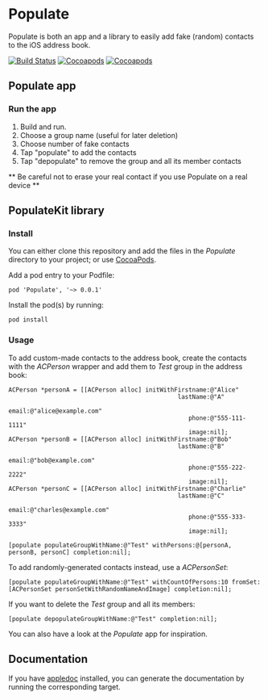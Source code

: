 # Populate

Populate is both an app and a library to easily add fake (random) contacts to the iOS address book.

[![Build Status](https://api.travis-ci.org/acoomans/Populate.png)](https://api.travis-ci.org/acoomans/Populate.png)
[![Cocoapods](https://cocoapod-badges.herokuapp.com/v/Populate/badge.png)](http://beta.cocoapods.org/?q=on%3Aios%20name%3APopulate%2A)
[![Cocoapods](https://cocoapod-badges.herokuapp.com/p/Populate/badge.png)](http://beta.cocoapods.org/?q=on%3Aios%20name%3APopulate%2A)


## Populate app

### Run the app

1. Build and run.
2. Choose a group name (useful for later deletion)
3. Choose number of fake contacts
4. Tap "populate" to add the contacts
5. Tap "depopulate" to remove the group and all its member contacts

** Be careful not to erase your real contact if you use Populate on a real device **

## PopulateKit library

### Install

You can either clone this repository and add the files in the _Populate_ directory to your project; or use [CocoaPods](http://cocoapods.org).

Add a pod entry to your Podfile:

    pod 'Populate', '~> 0.0.1'

Install the pod(s) by running:

    pod install


### Usage

To add custom-made contacts to the address book, create the contacts with the _ACPerson_ wrapper and add them to _Test_ group in the address book:

	ACPerson *personA = [[ACPerson alloc] initWithFirstname:@"Alice"
                                                   lastName:@"A"
                                                      email:@"alice@example.com"
                                                      phone:@"555-111-1111"
                                                      image:nil];
    ACPerson *personB = [[ACPerson alloc] initWithFirstname:@"Bob"
                                                   lastName:@"B"
                                                      email:@"bob@example.com"
                                                      phone:@"555-222-2222"
                                                      image:nil];
    ACPerson *personC = [[ACPerson alloc] initWithFirstname:@"Charlie"
                                                   lastName:@"C"
                                                      email:@"charles@example.com"
                                                      phone:@"555-333-3333"
                                                      image:nil];
    
    [populate populateGroupWithName:@"Test" withPersons:@[personA, personB, personC] completion:nil];
    
To add randomly-generated contacts instead, use a _ACPersonSet_:
    
    [populate populateGroupWithName:@"Test" withCountOfPersons:10 fromSet:[ACPersonSet personSetWithRandomNameAndImage] completion:nil];

If you want to delete the _Test_ group and all its members:

    [populate depopulateGroupWithName:@"Test" completion:nil];

You can also have a look at the _Populate_ app for inspiration.


## Documentation

If you have [appledoc](http://gentlebytes.com/appledoc/) installed, you can generate the documentation by running the corresponding target.
